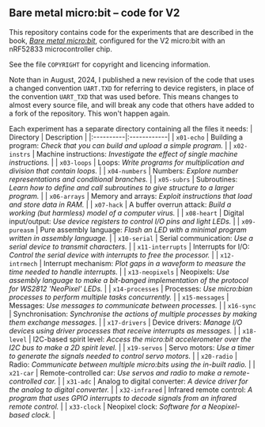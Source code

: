 Bare metal micro:bit &ndash; code for V2
----

This repository contains code for the experiments that are described
in the book,
[_Bare metal micro:bit_](https://spivey.oriel.ox.ac.uk/baremetal),
configured for the V2 micro:bit with an nRF52833
microcontroller chip.

See the file `COPYRIGHT` for copyright and licencing information.

Note than in August, 2024, I published a new revision of the code that
uses a changed convention `UART.TXD` for referring to device
registers, in place of the convention `UART_TXD` that was used before.
This means changes to almost every source file, and will break any
code that others have added to a fork of the repository.  This won't
happen again.

Each experiment has a separate directory containing all the files it needs:
| Directory | Description |
|:----------|:------------|
| `x01-echo` | Building a program: _Check that you can build and upload a simple program._ |
| `x02-instrs` | Machine instructions: _Investigate the effect of single machine instructions._ |
| `x03-loops` | Loops: _Write programs for multiplication and division that contain loops._ |
| `x04-numbers` | Numbers: _Explore number representations and conditional branches._ |
| `x05-subrs` | Subroutines: _Learn how to define and call subroutines to give structure to a larger program._ |
| `x06-arrays` | Memory and arrays: _Exploit instructions that load and store data in RAM._ |
| `x07-hack` | A buffer overrun attack: _Build a working (but harmless) model of a computer virus._ |
| `x08-heart` | Digital input/output: _Use device registers to control I/O pins and light LEDs._ |
| `x09-pureasm` | Pure assembly language: _Flash an LED with a minimal program written in assembly language._ |
| `x10-serial` | Serial communication: _Use a serial device to transmit characters._ |
| `x11-interrupts` | Interrupts for I/O: _Control the serial device with interrupts to free the processor._ |
| `x12-intrmech` | Interrupt mechanism: _Plot gaps in a waveform to measure the time needed to handle interrupts._ |
| `x13-neopixels` | Neopixels: _Use assembly language to make a bit-banged implementation of the protocol for WS2812 'NeoPixel' LEDs._ |
| `x14-processes` | Processes: _Use micro:bian processes to perform multiple tasks concurrently._ |
| `x15-messages` | Messages: _Use messages to communicate between processes._ |
| `x16-sync` | Synchronisation: _Synchronise the actions of multiple processes by making them exchange messages._ |
| `x17-drivers` | Device drivers: _Manage I/O devices using driver processes that receive interrupts as messages._ |
| `x18-level` | I2C-based spirit level: _Access the micro:bit accelerometer over the I2C bus to make a 2D spirit level._ |
| `x19-servos` | Servo motors: _Use a timer to generate the signals needed to control servo motors._ |
| `x20-radio` | Radio: _Communicate between multiple micro:bits using the in-built radio._ |
| `x21-car` | Remote-controlled car: _Use servos and radio to make a remote-controlled car._ |
| `x31-adc` | Analog to digital converter: _A device driver for the analog to digital converter._ |
| `x32-infrared` | Infrared remote control: _A program that uses GPIO interrupts to decode signals from an infrared remote control._ |
| `x33-clock` | Neopixel clock: _Software for a Neopixel-based clock._ |
